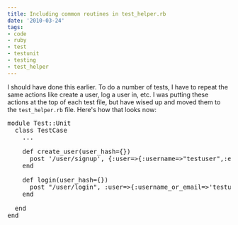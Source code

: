 ```yaml
---
title: Including common routines in test_helper.rb
date: '2010-03-24'
tags:
- code
- ruby
- test
- testunit
- testing
- test_helper
---
```


I should have done this earlier. To do a number of tests, I have to repeat the same actions like create a user, log a user in, etc. I was putting these actions at the top of each test file, but have wised up and moved them to the <code>test_helper.rb</code> file. Here's how that looks now:

<pre lang='ruby' line='1'>
module Test::Unit
  class TestCase
    ...
    
    def create_user(user_hash={})
      post '/user/signup', {:user=>{:username=>"testuser",:email=>"test@test.com",:password=>"pass1",:password_confirmation=>"pass1"}.merge(user_hash)}
    end
    
    def login(user_hash={})
      post "/user/login", :user=>{:username_or_email=>'testuser',:password=>'pass1'}.merge(user_hash)
    end
    
  end
end
</pre>
